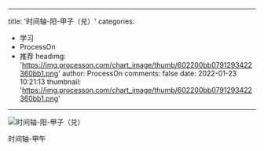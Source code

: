 
---
title: '时间轴-阳-甲子（兑）'
categories: 
 - 学习
 - ProcessOn
 - 推荐
headimg: 'https://img.processon.com/chart_image/thumb/602200bb0791293422360bb1.png'
author: ProcessOn
comments: false
date: 2022-01-23 10:21:13
thumbnail: 'https://img.processon.com/chart_image/thumb/602200bb0791293422360bb1.png'
---

<div>   
<img class="thumb" alt="时间轴-阳-甲子（兑）" src="https://img.processon.com/chart_image/thumb/602200bb0791293422360bb1.png" referrerpolicy="no-referrer">
<p>时间轴-甲午</p>  
</div>
            